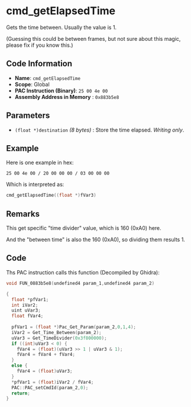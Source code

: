 # cmd_getElapsedTime

Gets the time between. Usually the value is 1.

(Guessing this could be between frames, but not sure about this magic, please fix if you know this.)

## Code Information

- **Name**: `cmd_getElapsedTime`
- **Scope**: Global
- **PAC Instruction (Binary)**: `25 00 4e 00`
- **Assembly Address in Memory** : `0x883b5e8`

## Parameters

- `(float *)destination` *(8 bytes)* : Store the time elapsed. *Writing only*.

## Example

Here is one example in hex:

```25 00 4e 00 / 20 00 00 00 / 03 00 00 00```

Which is interpreted as:

```c
cmd_getElapsedTime((float *)fVar3)
```

## Remarks

This get specific "time divider" value, which is 160 (0xA0) here.

And the "between time" is also the 160 (0xA0), so dividing them results 1.

## Code

Ths PAC instruction calls this function (Decompiled by Ghidra):

```c
void FUN_0883b5e8(undefined4 param_1,undefined4 param_2)

{
  float *pfVar1;
  int iVar2;
  uint uVar3;
  float fVar4;
  
  pfVar1 = (float *)Pac_Get_Param(param_2,0,1,4);
  iVar2 = Get_Time_Between(param_2);
  uVar3 = Get_TimeDivider(0x3f800000);
  if ((int)uVar3 < 0) {
    fVar4 = (float)(uVar3 >> 1 | uVar3 & 1);
    fVar4 = fVar4 + fVar4;
  }
  else {
    fVar4 = (float)uVar3;
  }
  *pfVar1 = (float)iVar2 / fVar4;
  PAC::PAC_setCmdId(param_2,0);
  return;
}
```

